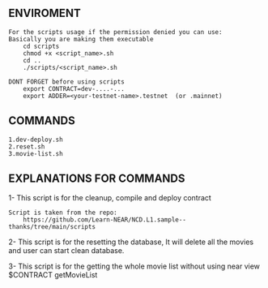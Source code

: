 ENVIROMENT
----------
    For the scripts usage if the permission denied you can use:
    Basically you are making them executable
        cd scripts
        chmod +x <script_name>.sh 
        cd ..
        ./scripts/<script_name>.sh

    DONT FORGET before using scripts
        export CONTRACT=dev-....-...
        export ADDER=<your-testnet-name>.testnet  (or .mainnet)

COMMANDS
---------

    1.dev-deploy.sh             
    2.reset.sh
    3.movie-list.sh

EXPLANATIONS FOR COMMANDS
----------

1-  This script is for the cleanup, compile and deploy contract
    
    Script is taken from the repo:
        https://github.com/Learn-NEAR/NCD.L1.sample--thanks/tree/main/scripts
        
2-
    This script is for the resetting the database,
    It will delete all the movies and user can start clean database.

3-
    This script is for the getting the whole movie list without using
    near view $CONTRACT getMovieList 
